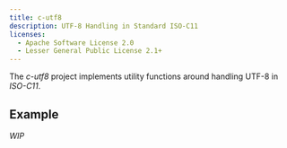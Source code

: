 ```yaml
---
title: c-utf8
description: UTF-8 Handling in Standard ISO-C11
licenses:
  - Apache Software License 2.0
  - Lesser General Public License 2.1+
---
```

The *c-utf8* project implements utility functions around handling UTF-8 in
*ISO-C11*.

## Example

*WIP*

